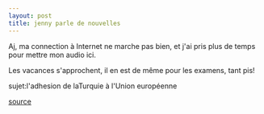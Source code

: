 ```yaml
---
layout: post
title: jenny parle de nouvelles
---
```


<p> Aj, ma connection à Internet ne marche pas bien, et j&#39;ai pris plus de temps pour mettre mon audio ici.</p>
<p>Les vacances s&#39;approchent, il en est de même pour les examens, tant pis!</p>
<p>sujet:l&#39;adhesion de laTurquie à l&#39;Union européenne</p>
<p><a href="http://www.lemonde.fr/web/article/0,1-0@2-3214,36-844576@51-820514,0.html">source </a></p>
<p></p>
